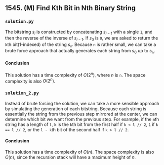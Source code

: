 ## 1545. (M) Find Kth Bit in Nth Binary String

### `solution.py`
The bitstring $s_i$ is constructed by concatenating $s_{i-1}$ with a single `1`, and then the reverse of the inverse of $s_{i-1}$. If $s_0$ is `0`, we are asked to return the `k`th bit(1-indexed) of the string $s_{\texttt{n}}$. Because `n` is rather small, we can take a brute force approach that actually generates each string from $s_0$ up to $s_{\texttt{n}}$.  

#### Conclusion
This solution has a time complexity of $O(2^n)$, where $n$ is `n`. The space complexity is also $O(2^n)$.  
  


### `solution_2.py`
Instead of brute forcing the solution, we can take a more sensible approach by simulating the generation of each bitstring. Because each string is essentially the string from the previous step mirrored at the center, we can determine which bit we want from the previous step. For example, if the `n`th string has a length of `l`, `k` is the `k`th bit from the first half if `k < l // 2`, `1` if `k == l // 2`, or the `l - k`th bit of the second half if `k > l // 2`.  

#### Conclusion
This solution has a time complexity of $O(n)$. The space complexity is also $O(n)$, since the recursion stack will have a maximum height of $n$.  
  

